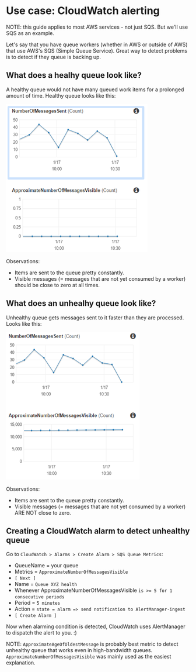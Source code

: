 Use case: CloudWatch alerting
=============================

NOTE: this guide applies to most AWS services - not just SQS. But we'll use SQS as an example.

Let's say that you have queue workers (whether in AWS or outside of AWS) that use AWS's SQS
(Simple Queue Service). Great way to detect problems is to detect if they queue is backing up.


What does a healhy queue look like?
-----------------------------------

A healthy queue would not have many queued work items for a prolonged amount of time.
Healthy queue looks like this:

![](usecase_cloudwatch-alerting-healthy-queue.png)

Observations:

- Items are sent to the queue pretty constantly.
- Visible messages (= messages that are not yet consumed by a worker) should be close to zero at all times.


What does an unhealhy queue look like?
--------------------------------------

Unhealthy queue gets messages sent to it faster than they are processed. Looks like this:

![](usecase_cloudwatch-alerting-unhealthy-queue.png)

Observations:

- Items are sent to the queue pretty constantly.
- Visible messages (= messages that are not yet consumed by a worker) ARE NOT close to zero.


Creating a CloudWatch alarm to detect unhealthy queue
-----------------------------------------------------

Go to `CloudWatch > Alarms > Create Alarm > SQS Queue Metrics`:

- QueueName = your queue
- Metrics = `ApproximateNumberOfMessagesVisible`
- `[ Next ]`
- Name = `Queue XYZ health`
- Whenever ApproximateNumberOfMessagesVisible `is >= 5 for 1 consecutive periods`
- Period = `5 minutes`
- Action = `state = alarm => send notification to AlertManager-ingest`
- `[ Create Alarm ]`

Now when alarming condition is detected, CloudWatch uses AlertManager to dispatch the alert to you. :)

NOTE: `ApproximateAgeOfOldestMessage` is probably best metric to detect unhealthy queue that
works even in high-bandwidth queues.
`ApproximateNumberOfMessagesVisible` was mainly used as the easiest explanation.
